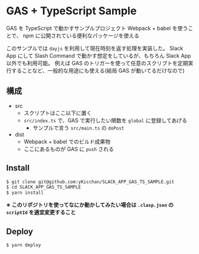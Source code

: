 # GAS + TypeScript Sample

GAS を TypeScript で動かすサンプルプロジェクト
Webpack + babel を使うことで、 npm に公開されている便利なパッケージを使える

このサンプルでは `dayjs` を利用して現在時刻を返す処理を実装した。
Slack App にして Slash Command で動かす想定をしているが、もちろん Slack App 以外でも利用可能。
例えば GAS のトリガーを使って任意のスクリプトを定期実行することなど、一般的な用途にも使える(結局 GAS が動いてるだけなので)

## 構成

- src
  - スクリプトはここ以下に置く
  - `src/index.ts` で、GAS で実行したい関数を `global` に登録してあげる
    - サンプルで言う `src/main.ts` の `doPost`
- dist
  - Webpack + babel でのビルド成果物
  - ここにあるものが GAS に `push` される

## Install

```bash
$ git clone git@github.com:yKicchan/SLACK_APP_GAS_TS_SAMPLE.git
$ cd SLACK_APP_GAS_TS_SAMPLE
$ yarn install
```

**※ このリポジトリを使ってなにか動かしてみたい場合は `.clasp.json` の `scriptId` を適宜変更すること**

## Deploy

```bash
$ yarn deploy
```
